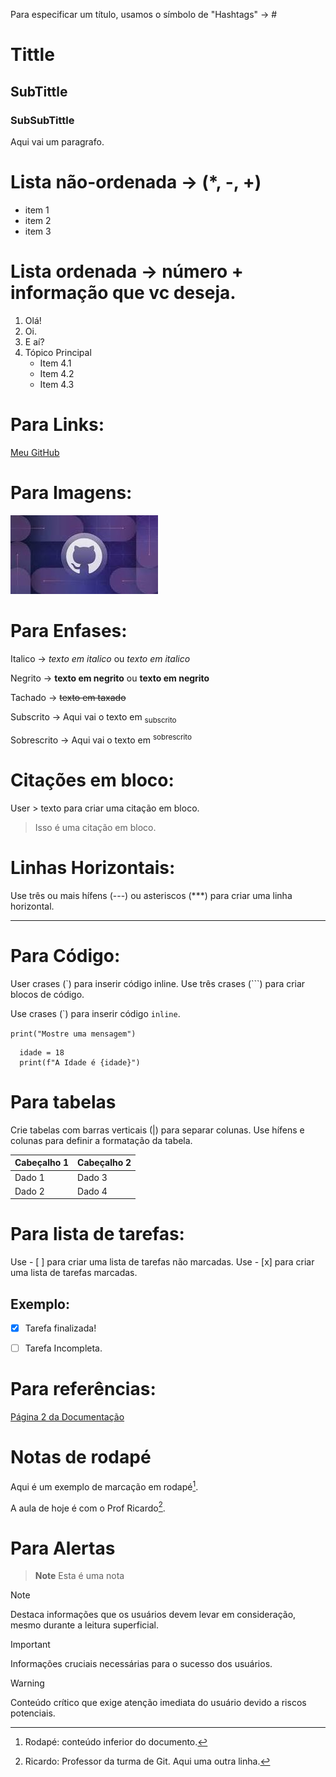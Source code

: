 Para especificar um título, usamos o símbolo de "Hashtags" -> #

# Tittle
## SubTittle
### SubSubTittle

Aqui vai um paragrafo.



# Lista não-ordenada -> (*, -, +)

* item 1
* item 2
* item 3



# Lista ordenada -> número + informação que vc deseja.

1. Olá!
2. Oi.
3. E aí?
4. Tópico Principal
   * Item 4.1
   * Item 4.2
   * Item 4.3



# Para Links:

[Meu GitHub](https://github.com/lu1sEduardo/UC10_Documento)



# Para Imagens:

![Imagem](https://github.com/lu1sEduardo/UC10_Documento/blob/main/download.jfif)



# Para Enfases:

Italico -> *texto em italico* ou _texto em italico_

Negrito -> **texto em negrito** ou __texto em negrito__

Tachado -> ~~texto em taxado~~

Subscrito -> Aqui vai o texto em <sub> subscrito </sub>

Sobrescrito -> Aqui vai o texto em <sup> sobrescrito </sup>



# Citações em bloco:

User > texto para criar uma citação em bloco.

> Isso é uma citação em bloco.



# Linhas Horizontais:

Use três ou mais hífens (---) ou asteriscos (***) para criar uma linha horizontal.

---



# Para Código:

User crases (`) para inserir código inline.
Use três crases (```) para criar blocos de código.

Use crases (\`) para inserir código `inline`.

`print("Mostre uma mensagem")`

```
  idade = 18
  print(f"A Idade é {idade}")
```


# Para tabelas

Crie tabelas com barras verticais (|) para separar colunas.
Use hífens e colunas para definir a formatação da tabela.

| Cabeçalho 1 | Cabeçalho 2 |
| ----------- | ----------- |
|     Dado 1  |  Dado 3     |
|     Dado 2  |  Dado 4     |



# Para lista de tarefas:

Use - [ ] para criar uma lista de tarefas não marcadas.
Use - [x] para criar uma lista de tarefas marcadas.

## Exemplo:
- [x] Tarefa finalizada!
- [ ] Tarefa Incompleta.



# Para referências:

[Página 2 da Documentação](Pagina.md)



# Notas de rodapé

Aqui é um exemplo de marcação em rodapé[^1].

A aula de hoje é com o Prof Ricardo[^2].

[^1]: Rodapé: conteúdo inferior do documento.
[^2]: Ricardo: Professor da turma de Git.
  Aqui uma outra linha.



# Para Alertas
> **Note**
> Esta é uma nota

> [!NOTE]
> Destaca informações que os usuários devem levar em consideração, mesmo durante a leitura superficial.

> [!IMPORTANT]
> Informações cruciais necessárias para o sucesso dos usuários.

> [!WARNING]
> Conteúdo crítico que exige atenção imediata do usuário devido a riscos potenciais.
